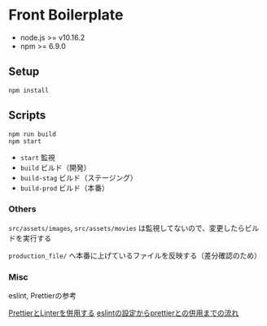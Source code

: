 Front Boilerplate
====================

- node.js >= v10.16.2
- npm >= 6.9.0

## Setup

```
npm install
```

## Scripts

```
npm run build
npm start
```

- `start` 監視
- `build` ビルド（開発）
- `build-stag` ビルド（ステージング）
- `build-prod` ビルド（本番）

### Others

`src/assets/images`, `src/assets/movies` は監視してないので、変更したらビルドを実行する

`production_file/` へ本番に上げているファイルを反映する（差分確認のため）

### Misc
eslint, Prettierの参考

[PrettierとLinterを併用する](https://qiita.com/sigwyg/items/ebb21ef70550cee7a163)
[eslintの設定からprettierとの併用までの流れ](https://qiita.com/shoichiimamura/items/0ba005889e3e90ee66d9{})
